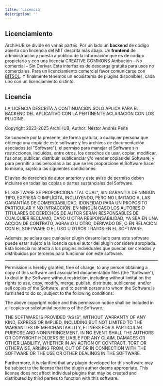 ```yaml
---
title: 'Licencia'
description: ''
---
```


## Licenciamiento

ArchiHUB se divide en varias partes. Por un lado un __backend__ de código abierto con lincencia del MIT descrita más abajo. Un __frontend__ de administración y puesta a público de la información que es de código propietario y con una licencia CREATIVE COMMONS Atribución – No comercial – Sin Derivar. Esta interfaz es de descarga gratuita para usos no comerciales. Para un licenciamiento comercial favor comunicarse con [BITSOL](https://www.instagram.com/bitsol.xyz/). Y finalmente tenemos un ecosistema de plugins disponibles, cada uno con un licenciamiento distinto.

## Licencia

LA LICENCIA DESCRITA A CONTINUACIÓN SOLO APLICA PARA EL BACKEND DEL APLICATIVO CON LA PERTINENTE ACLARACIÓN CON LOS PLUGINS.

Copyright 2023-2025 ArchiHUB, Author: Néstor Andrés Peña

Se concede por la presente, de forma gratuita, a cualquier persona que obtenga una copia de este software y los archivos de documentación asociados (el "Software"), el permiso para manejar el Software sin restricciones, incluidos, entre otros, los derechos de usar, copiar, modificar, fusionar, publicar, distribuir, sublicenciar y/o vender copias del Software, y para permitir a las personas a las que se les proporcione el Software hacer lo mismo, sujeto a las siguientes condiciones:

El aviso de derechos de autor anterior y este aviso de permiso deben incluirse en todas las copias o partes sustanciales del Software.

EL SOFTWARE SE PROPORCIONA "TAL CUAL", SIN GARANTÍA DE NINGÚN TIPO, EXPRESA O IMPLÍCITA, INCLUYENDO, PERO NO LIMITADO A, LAS GARANTÍAS DE COMERCIABILIDAD, IDONEIDAD PARA UN PROPÓSITO PARTICULAR Y NO INFRACCIÓN. EN NINGÚN CASO LOS AUTORES O TITULARES DE DERECHOS DE AUTOR SERÁN RESPONSABLES DE CUALQUIER RECLAMO, DAÑO U OTRA RESPONSABILIDAD, YA SEA EN UNA ACCIÓN DE CONTRATO, AGRAVIO U OTRO, DERIVADO DE, O EN RELACIÓN CON EL SOFTWARE O EL USO U OTROS TRATOS EN EL SOFTWARE.

Además, se aclara que cualquier plugin desarrollado para este software puede estar sujeto a la licencia que el autor del plugin considere apropiada. Esta licencia no afecta a los plugins individuales que puedan ser creados y distribuidos por terceros para funcionar con este software.

-------------------------------------------

Permission is hereby granted, free of charge, to any person obtaining a copy of this software and associated documentation files (the “Software”), to deal in the Software without restriction, including without limitation the rights to use, copy, modify, merge, publish, distribute, sublicense, and/or sell copies of the Software, and to permit persons to whom the Software is furnished to do so, subject to the following conditions:

The above copyright notice and this permission notice shall be included in all copies or substantial portions of the Software.

THE SOFTWARE IS PROVIDED “AS IS”, WITHOUT WARRANTY OF ANY KIND, EXPRESS OR IMPLIED, INCLUDING BUT NOT LIMITED TO THE WARRANTIES OF MERCHANTABILITY, FITNESS FOR A PARTICULAR PURPOSE AND NONINFRINGEMENT. IN NO EVENT SHALL THE AUTHORS OR COPYRIGHT HOLDERS BE LIABLE FOR ANY CLAIM, DAMAGES OR OTHER LIABILITY, WHETHER IN AN ACTION OF CONTRACT, TORT OR OTHERWISE, ARISING FROM, OUT OF OR IN CONNECTION WITH THE SOFTWARE OR THE USE OR OTHER DEALINGS IN THE SOFTWARE.

Furthermore, it is clarified that any plugin developed for this software may be subject to the license that the plugin author deems appropriate. This license does not affect individual plugins that may be created and distributed by third parties to function with this software.